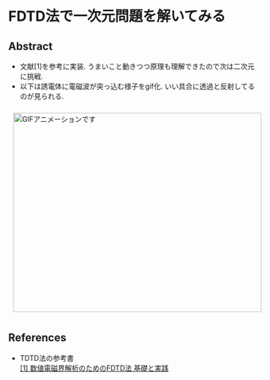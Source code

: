 # FDTD法で一次元問題を解いてみる

## Abstract
* 文献[1]を参考に実装. うまいこと動きつつ原理も理解できたので次は二次元に挑戦.
* 以下は誘電体に電磁波が突っ込む様子をgif化. いい具合に透過と反射してるのが見られる.

<img src="gnuplot_src/fdtd_1.gif" width="500" height="400" alt="GIFアニメーションです" border="0" align="center" hspace="10" vspace="10">

## References
* TDTD法の参考書  
<a href="http://www.coronasha.co.jp/np/isbn/9784339008845/">[1] 数値電磁界解析のためのFDTD法 基礎と実践</a>